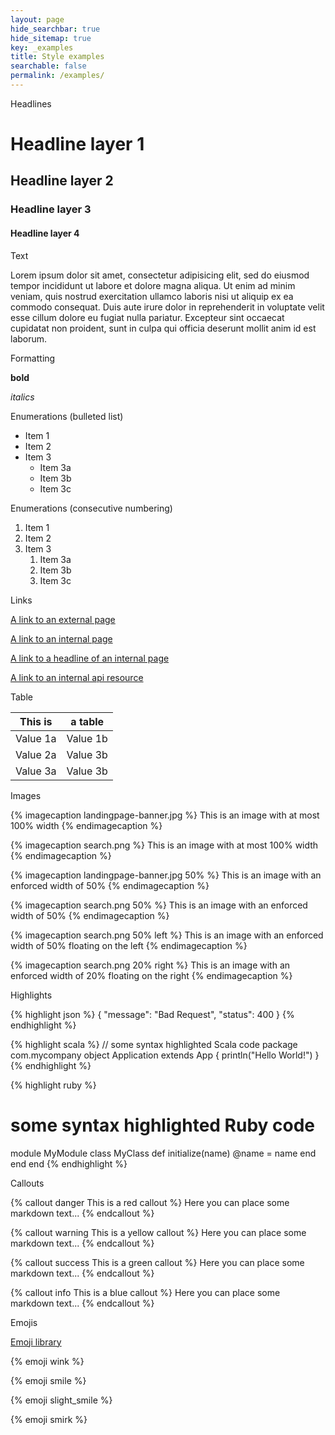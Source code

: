 ```yaml
---
layout: page
hide_searchbar: true
hide_sitemap: true
key: _examples
title: Style examples
searchable: false
permalink: /examples/
---
```


Headlines


# Headline layer 1

## Headline layer 2

### Headline layer 3

#### Headline layer 4


Text


Lorem ipsum dolor sit amet, consectetur adipisicing elit, sed do eiusmod
tempor incididunt ut labore et dolore magna aliqua. Ut enim ad minim veniam,
quis nostrud exercitation ullamco laboris nisi ut aliquip ex ea commodo
consequat. Duis aute irure dolor in reprehenderit in voluptate velit esse
cillum dolore eu fugiat nulla pariatur. Excepteur sint occaecat cupidatat non
proident, sunt in culpa qui officia deserunt mollit anim id est laborum.


Formatting


**bold**

*italics*

Enumerations (bulleted list)


* Item 1
* Item 2
* Item 3
    * Item 3a
    * Item 3b
    * Item 3c


Enumerations (consecutive numbering)


1. Item 1
2. Item 2
3. Item 3
    1. Item 3a
    2. Item 3b
    3. Item 3c


Links


[A link to an external page](http://jekyllrb.com/)

[A link to an internal page](page:apps-create)

[A link to a headline of an internal page](page:apps-create#get-your-credentials)

[A link to an internal api resource](page:apps-api-get-products-information)


Table


| This is       | a table       |
|---------------|---------------|
| Value 1a      | Value 1b      |
| Value 2a      | Value 3b      |
| Value 3a      | Value 3b      |


Images


{% imagecaption landingpage-banner.jpg %}
This is an image with at most 100% width
{% endimagecaption %}

{% imagecaption search.png %}
This is an image with at most 100% width
{% endimagecaption %}

{% imagecaption landingpage-banner.jpg 50% %}
This is an image with an enforced width of 50%
{% endimagecaption %}

{% imagecaption search.png 50% %}
This is an image with an enforced width of 50%
{% endimagecaption %}

{% imagecaption search.png 50% left %}
This is an image with an enforced width of 50% floating on the left
{% endimagecaption %}

{% imagecaption search.png 20% right %}
This is an image with an enforced width of 20% floating on the right
{% endimagecaption %}

<p style="clear: both">Highlights</p>


{% highlight json %}
{
  "message": "Bad Request",
  "status": 400
}
{% endhighlight %}

{% highlight scala %}
// some syntax highlighted Scala code
package com.mycompany
object Application extends App {
  println("Hello World!")
}
{% endhighlight %}

{% highlight ruby %}
# some syntax highlighted Ruby code
module MyModule
  class MyClass
    def initialize(name)
      @name = name
    end
  end
end
{% endhighlight %}


Callouts


{% callout danger This is a red callout %}
Here you can place some markdown text...
{% endcallout %}

{% callout warning This is a yellow callout %}
Here you can place some markdown text...
{% endcallout %}

{% callout success This is a green callout %}
Here you can place some markdown text...
{% endcallout %}

{% callout info This is a blue callout %}
Here you can place some markdown text...
{% endcallout %}

Emojis

[Emoji library](http://www.iemoji.com/emoji-cheat-sheet/all)

{% emoji wink %}

{% emoji smile %}

{% emoji slight_smile %}

{% emoji smirk %}
